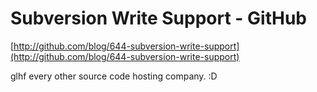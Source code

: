 <!--
id: 572342658
link: http://tumblr.atmos.org/post/572342658/subversion-write-support-github
slug: subversion-write-support-github
date: Tue May 04 2010 19:15:22 GMT-0700 (PDT)
publish: 2010-05-04
tags: 
title: Subversion Write Support - GitHub
-->


Subversion Write Support - GitHub
=================================

[http://github.com/blog/644-subversion-write-support](http://github.com/blog/644-subversion-write-support)

glhf every other source code hosting company. :D

